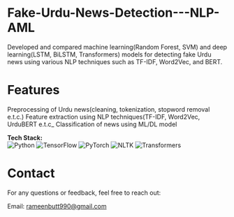 # Fake-Urdu-News-Detection---NLP-AML
Developed and compared machine learning(Random Forest, SVM) and deep learning(LSTM, BiLSTM, Transformers) models for detecting fake Urdu news using various NLP techniques such as TF-IDF, Word2Vec, and BERT.

# Features
Preprocessing of Urdu news(cleaning, tokenization, stopword removal e.t.c.)
Feature extraction using NLP techniques(TF-IDF, Word2Vec, UrduBERT e.t.c_
Classification of news using ML/DL model

**Tech Stack:**  
![Python](https://img.shields.io/badge/Python-3776AB?style=for-the-badge&logo=python&logoColor=white)
![TensorFlow](https://img.shields.io/badge/TensorFlow-FF6F00?style=for-the-badge&logo=tensorflow&logoColor=white)
![PyTorch](https://img.shields.io/badge/PyTorch-EE4C2C?style=for-the-badge&logo=pytorch&logoColor=white)
![NLTK](https://img.shields.io/badge/NLTK-154360?style=for-the-badge)
![Transformers](https://img.shields.io/badge/Transformers-FFD43B?style=for-the-badge&logo=huggingface&logoColor=black)

# Contact

For any questions or feedback, feel free to reach out:

Email: rameenbutt990@gmail.com
